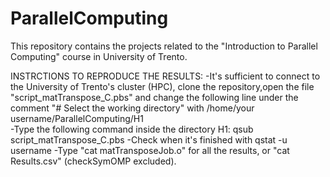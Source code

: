 # ParallelComputing
This repository contains the projects related to the "Introduction to Parallel Computing" course in University of Trento.

INSTRCTIONS TO REPRODUCE THE RESULTS:
-It's sufficient to connect to the University of Trento's cluster (HPC), clone the repository,open the file "script_matTranspose_C.pbs" and change the following line under the comment "# Select the working directory" with /home/your username/ParallelComputing/H1  
-Type the following command inside the directory H1: qsub script_matTranspose_C.pbs
-Check when it's finished with qstat -u username
-Type "cat matTransposeJob.o" for all the results, or "cat Results.csv" (checkSymOMP excluded).
